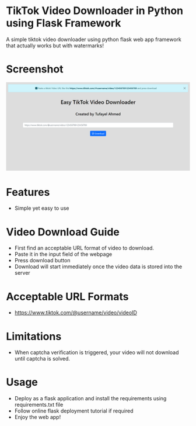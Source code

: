 # TikTok Video Downloader in Python using Flask Framework
A simple tiktok video downloader using python flask web app framework that actually works but with watermarks!
# Screenshot
<img src="https://raw.githubusercontent.com/TufayelLUS/TikTok-Video-Downloader-Python-Flask/master/Screenshot.PNG" alt="Interface" /><br>
# Features
* Simple yet easy to use
# Video Download Guide
* First find an acceptable URL format of video to download.
* Paste it in the input field of the webpage
* Press download button
* Download will start immediately once the video data is stored into the server
# Acceptable URL Formats
* https://www.tiktok.com/@username/video/videoID
# Limitations
* When captcha verification is triggered, your video will not download until captcha is solved.
# Usage
* Deploy as a flask application and install the requirements using requirements.txt file
* Follow online flask deployment tutorial if required
* Enjoy the web app!
